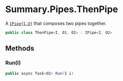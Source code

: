 # Summary.Pipes.ThenPipe
A [`IPipe{I,O}`](./IPipe{I,O}.md) that composes two pipes together.

```cs
public class ThenPipe<I, O1, O2> : IPipe<I, O2>
```

## Methods
### Run(I)
```cs
public async Task<O2> Run(I i)
```

